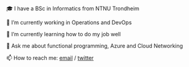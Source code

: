🎓 I have a BSc in Informatics from NTNU Trondheim

🔭 I’m currently working in Operations and DevOps

🌱 I’m currently learning how to do my job well

💬 Ask me about functional programming, Azure and Cloud Networking

📫 How to reach me: [email](mailto:fredrik.malmo@icloud.com) / [twitter](https://twitter.com/fredrikmmalmo)
